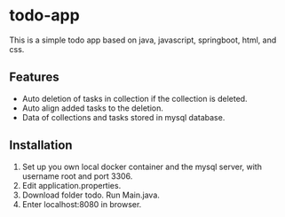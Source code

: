 # todo-app
This is a simple todo app based on java, javascript, springboot, html, and css.

## Features

- Auto deletion of tasks in collection if the collection is deleted.
- Auto align added tasks to the deletion.
- Data of collections and tasks stored in mysql database.

## Installation

1. Set up you own local docker container and the mysql server, with username root and port 3306.
2. Edit application.properties.
3. Download folder todo. Run Main.java.
4. Enter localhost:8080 in browser.
